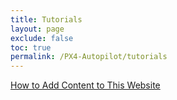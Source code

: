 ```yaml
---
title: Tutorials
layout: page
exclude: false
toc: true
permalink: /PX4-Autopilot/tutorials
---
```


[How to Add Content to This Website](/tutorials/add_to_website)